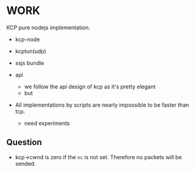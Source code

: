 # WORK

KCP pure nodejs implementation.

- kcp-node
- kcptun(udp)
- ssjs bundle

- api
  - we follow the api design of kcp as it's pretty elegant
  - but
- All implementations by scripts are nearly impossible to be faster than tcp.
  - need experiments

## Question

- kcp->cwnd is zero if the `nc` is not set. Therefore no packets will be sended.
